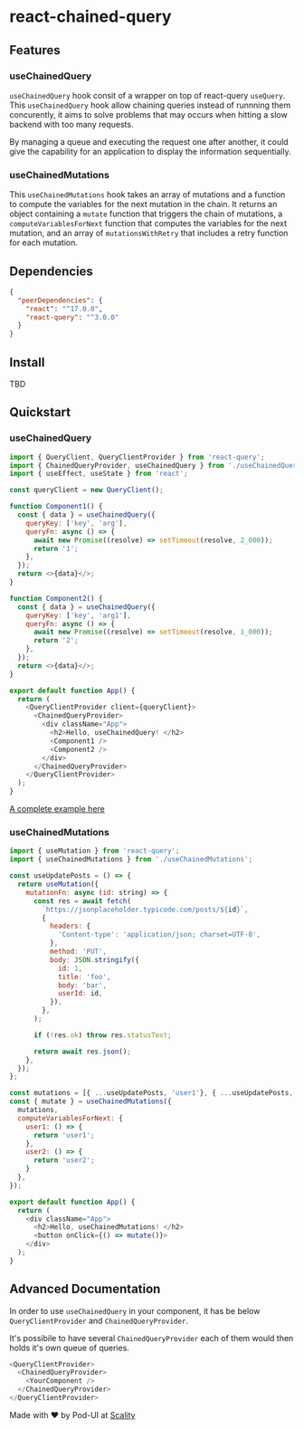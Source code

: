 # react-chained-query

## Features

### useChainedQuery

`useChainedQuery` hook consit of a wrapper on top of react-query `useQuery`. This `useChainedQuery` hook allow chaining queries instead of runnning them concurently, it aims to solve problems that may occurs when hitting a slow backend with too many requests.

By managing a queue and executing the request one after another, it could give the capability for an application to display the information sequentially.

### useChainedMutations

This `useChainedMutations` hook takes an array of mutations and a function to compute the variables for the next mutation in the chain. It returns an object containing a `mutate` function that triggers the chain of mutations, a `computeVariablesForNext` function that computes the variables for the next mutation, and an array of `mutationsWithRetry` that includes a retry function for each mutation.

## Dependencies

```json
{
  "peerDependencies": {
    "react": "^17.0.0",
    "react-query": "^3.0.0"
  }
}
```

## Install

TBD

## Quickstart

### useChainedQuery

```js
import { QueryClient, QueryClientProvider } from 'react-query';
import { ChainedQueryProvider, useChainedQuery } from './useChainedQuery';
import { useEffect, useState } from 'react';

const queryClient = new QueryClient();

function Component1() {
  const { data } = useChainedQuery({
    queryKey: ['key', 'arg'],
    queryFn: async () => {
      await new Promise((resolve) => setTimeout(resolve, 2_000));
      return '1';
    },
  });
  return <>{data}</>;
}

function Component2() {
  const { data } = useChainedQuery({
    queryKey: ['key', 'arg1'],
    queryFn: async () => {
      await new Promise((resolve) => setTimeout(resolve, 1_000));
      return '2';
    },
  });
  return <>{data}</>;
}

export default function App() {
  return (
    <QueryClientProvider client={queryClient}>
      <ChainedQueryProvider>
        <div className="App">
          <h2>Hello, useChainedQuery! </h2>
          <Component1 />
          <Component2 />
        </div>
      </ChainedQueryProvider>
    </QueryClientProvider>
  );
}
```

[A complete example here](https://codesandbox.io/s/use-chained-query-forked-j3mfed?file=/src/App.tsx)

### useChainedMutations

```js
import { useMutation } from 'react-query';
import { useChainedMutations } from './useChainedMutations';

const useUpdatePosts = () => {
  return useMutation({
    mutationFn: async (id: string) => {
      const res = await fetch(
        `https://jsonplaceholder.typicode.com/posts/${id}`,
        {
          headers: {
            'Content-type': 'application/json; charset=UTF-8',
          },
          method: 'PUT',
          body: JSON.stringify({
            id: 1,
            title: 'foo',
            body: 'bar',
            userId: id,
          }),
        },
      );

      if (!res.ok) throw res.statusText;

      return await res.json();
    },
  });
};

const mutations = [{ ...useUpdatePosts, 'user1'}, { ...useUpdatePosts, 'user2'}];
const { mutate } = useChainedMutations({
  mutations,
  computeVariablesForNext: {
    user1: () => {
      return 'user1';
    },
    user2: () => {
      return 'user2';
    }
  },
});

export default function App() {
  return (
    <div className="App">
      <h2>Hello, useChainedMutations! </h2>
      <button onClick={() => mutate()}>
    </div>
  );
}
```

## Advanced Documentation

In order to use `useChainedQuery` in your component, it has be below `QueryClientProvider` and `ChainedQueryProvider`.

It's possibile to have several `ChainedQueryProvider` each of them would then holds it's own queue of queries.

```js
<QueryClientProvider>
  <ChainedQueryProvider>
    <YourComponent />
  </ChainedQueryProvider>
</QueryClientProvider>
```

Made with ❤️ by Pod-UI at [Scality](https://github.com/scality/)
